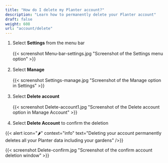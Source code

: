 ```yaml
---
title: "How do I delete my Planter account?"
description: "Learn how to permanently delete your Planter account"
draft: false
weight: 608
url: "account/delete"
---
```


1. Select **Settings** from the menu bar<br /><br />
{{< screenshot Menu-bar-settings.jpg "Screenshot of the Settings menu option" >}}<br /><br />
2. Select **Manage**<br /><br />
{{< screenshot Settings-manage.jpg "Screenshot of the Manage option in Settings" >}}<br /><br />
3. Select **Delete account**<br /><br />
{{< screenshot Delete-account1.jpg "Screenshot of the Delete account option in Manage Account" >}}<br /><br />
4. Select **Delete Account** to confirm the deletion

{{< alert icon="🌶️" context="info" text="Deleting your account permanently deletes all your Planter data including your gardens" />}}

{{< screenshot Delete-confirm.jpg "Screenshot of the confirm account deletion window" >}}
